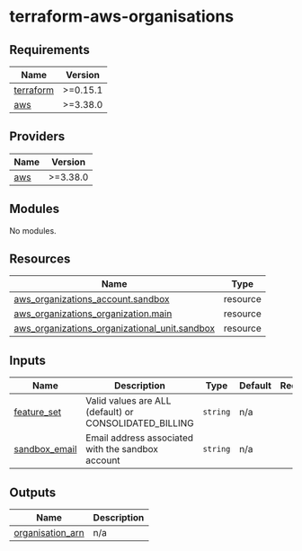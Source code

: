 # terraform-aws-organisations

<!-- BEGINNING OF PRE-COMMIT-TERRAFORM DOCS HOOK -->
## Requirements

| Name | Version |
|------|---------|
| <a name="requirement_terraform"></a> [terraform](#requirement\_terraform) | >=0.15.1 |
| <a name="requirement_aws"></a> [aws](#requirement\_aws) | >=3.38.0 |

## Providers

| Name | Version |
|------|---------|
| <a name="provider_aws"></a> [aws](#provider\_aws) | >=3.38.0 |

## Modules

No modules.

## Resources

| Name | Type |
|------|------|
| [aws_organizations_account.sandbox](https://registry.terraform.io/providers/hashicorp/aws/latest/docs/resources/organizations_account) | resource |
| [aws_organizations_organization.main](https://registry.terraform.io/providers/hashicorp/aws/latest/docs/resources/organizations_organization) | resource |
| [aws_organizations_organizational_unit.sandbox](https://registry.terraform.io/providers/hashicorp/aws/latest/docs/resources/organizations_organizational_unit) | resource |

## Inputs

| Name | Description | Type | Default | Required |
|------|-------------|------|---------|:--------:|
| <a name="input_feature_set"></a> [feature\_set](#input\_feature\_set) | Valid values are ALL (default) or CONSOLIDATED\_BILLING | `string` | n/a | yes |
| <a name="input_sandbox_email"></a> [sandbox\_email](#input\_sandbox\_email) | Email address associated with the sandbox account | `string` | n/a | yes |

## Outputs

| Name | Description |
|------|-------------|
| <a name="output_organisation_arn"></a> [organisation\_arn](#output\_organisation\_arn) | n/a |
<!-- END OF PRE-COMMIT-TERRAFORM DOCS HOOK -->
